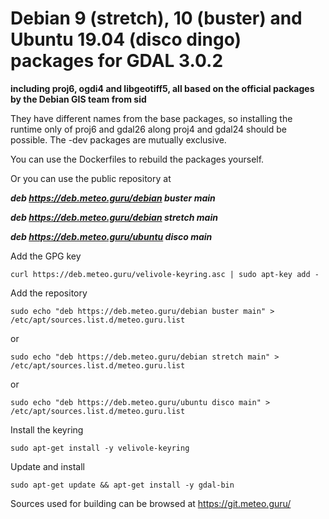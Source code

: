 # Debian 9 (stretch), 10 (buster) and Ubuntu 19.04 (disco dingo) packages for GDAL 3.0.2

**including proj6, ogdi4 and libgeotiff5, all based on the official packages by the Debian GIS team from sid**

They have different names from the base packages, so installing the runtime only of proj6 and gdal26 along proj4 and gdal24 should be possible. The -dev packages are mutually exclusive. 

You can use the Dockerfiles to rebuild the packages yourself.

Or you can use the public repository at

***deb https://deb.meteo.guru/debian buster main***

***deb https://deb.meteo.guru/debian stretch main***

***deb https://deb.meteo.guru/ubuntu disco main***

Add the GPG key

`curl https://deb.meteo.guru/velivole-keyring.asc | sudo apt-key add -`

Add the repository

`sudo echo "deb https://deb.meteo.guru/debian buster main" > /etc/apt/sources.list.d/meteo.guru.list`

or

`sudo echo "deb https://deb.meteo.guru/debian stretch main" > /etc/apt/sources.list.d/meteo.guru.list`

or

`sudo echo "deb https://deb.meteo.guru/ubuntu disco main" > /etc/apt/sources.list.d/meteo.guru.list`

Install the keyring

`sudo apt-get install -y velivole-keyring`

Update and install

`sudo apt-get update && apt-get install -y gdal-bin`

Sources used for building can be browsed at https://git.meteo.guru/

